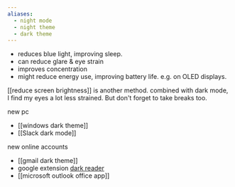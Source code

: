 ```yaml
---
aliases:
  - night mode
  - night theme
  - dark theme
---
```

- reduces blue light, improving sleep.
- can reduce glare & eye strain
- improves concentration
- might reduce energy use, improving battery life. e.g. on OLED displays.

[[reduce screen brightness]] is another method. combined with dark mode, I find my eyes a lot less strained.
But don't forget to take breaks too.

new pc
- [[windows dark theme]]
- [[Slack dark mode]]

new online accounts
- [[gmail dark theme]]
- google extension [dark reader](https://chromewebstore.google.com/detail/dark-reader/eimadpbcbfnmbkopoojfekhnkhdbieeh)
- [[microsoft outlook office app]]

